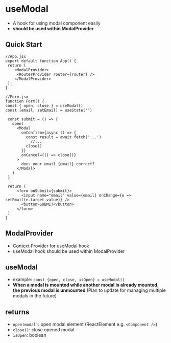 # useModal

- A hook for using modal component easily
- **should be used within ModalProvider**

## Quick Start

```
//App.jsx
export default function App() {
 return (
    <ModalProvider>
     <RouterProvider router={router} />
    </ModalProvider>
 );
}

//Form.jsx
function Form() {
const { open, close } = useModal()
const [email, setEmail] = useState('')

 const submit = () => {
   open(
     <Modal
       onConfirm={async () => {
         const result = await fetch('...')
           //...
         close()
       }}
       onCancel={() => close()}
     >
       does your email {email} correct?
     </Modal>
   )
 }

 return (
     <form onSubmit={submit}>
       <input name="email" value={email} onChange={e => setEmail(e.target.value)} />
       <button>SUBMIT</button>
     </form>
 )
}

```

## ModalProvider

- Context Provider for useModal hook
- useModal hook should be used within ModalProvider

## useModal

- example: `const {open, close, isOpen} = useModal()`
- **When a modal is mounted while another modal is already mounted, the previous modal is unmounted** (Plan to update for managing multiple modals in the future)

## returns

- `open(modal)`: open modal element (ReactElement e.g. `<Component />`)
- `close()`: close opened modal
- `isOpen`: boolean
